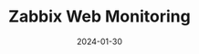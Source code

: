 ---
title: "Zabbix Web Monitoring"
date: 2024-01-30
tags: [""]
dbiblogtitle: zabbix-web-monitoring
---